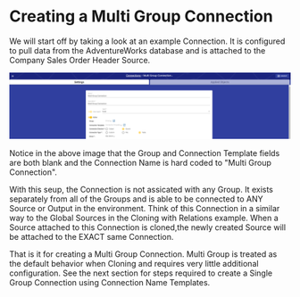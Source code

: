 # Creating a Multi Group Connection

We will start off by taking a look at an example Connection. It is configured to pull data from the AdventureWorks database and is attached to the Company Sales Order Header Source.

![The Multi Group Connection](<../../../.gitbook/assets/image (400).png>)

Notice in the above image that the Group and Connection Template fields are both blank and the Connection Name is hard coded to "Multi Group Connection".&#x20;

With this seup, the Connection is not assicated with any Group. It exists separately from all of the Groups and is able to be connected to ANY Source or Output in the environment. Think of this Connection in a similar way to the Global Sources in the Cloning with Relations example. When a Source attached to this Connection is cloned,the newly created Source will be attached to the EXACT same Connection.

That is it for creating a Multi Group Connection. Multi Group is treated as the default behavior when Cloning and requires very little additional configuration. See the next section for steps required to create a Single Group Connection using Connection Name Templates.
